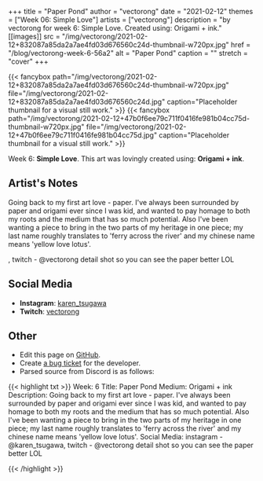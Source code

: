 +++
title =       "Paper Pond"
author =      "vectorong"
date =        "2021-02-12"
themes =      ["Week 06: Simple Love"]
artists =     ["vectorong"]
description = "by vectorong for week 6: Simple Love. Created using: Origami + ink."
[[images]]
      src = "/img/vectorong/2021-02-12+832087a85da2a7ae4fd03d676560c24d-thumbnail-w720px.jpg"
      href = "/blog/vectorong-week-6-56a2"
      alt = "Paper Pond"
      caption = ""
      stretch = "cover"
+++

{{< fancybox path="/img/vectorong/2021-02-12+832087a85da2a7ae4fd03d676560c24d-thumbnail-w720px.jpg" file="/img/vectorong/2021-02-12+832087a85da2a7ae4fd03d676560c24d.jpg" caption="Placeholder thumbnail for a visual still work." >}}
{{< fancybox path="/img/vectorong/2021-02-12+47b0f6ee79c711f0416fe981b04cc75d-thumbnail-w720px.jpg" file="/img/vectorong/2021-02-12+47b0f6ee79c711f0416fe981b04cc75d.jpg" caption="Placeholder thumbnail for a visual still work." >}}


Week 6: **Simple Love**. This art was lovingly created using: **Origami + ink**.

## Artist's Notes

Going back to my first art love - paper. I've always been surrounded by paper and origami ever since I was kid, and wanted to pay homage to both my roots and the medium that has so much potential. Also I've been wanting a piece to bring in the two parts of my heritage in one piece; my last name roughly translates to 'ferry across the river' and my chinese name means 'yellow love lotus'.

, twitch - @vectorong
detail shot so you can see the paper better LOL

## Social Media

- **Instagram**: <a href='https://instagram.com/karen_tsugawa' target='_blank'>karen_tsugawa</a>
- **Twitch**: <a href='https://twitch.tv/vectorong' target='_blank'>vectorong</a>

## Other

- Edit this page on [GitHub](https://github.com/teaminkling/web-refresh/edit/main/content/blog/vectorong-week-6-56a2.md).
- Create [a bug ticket](https://github.com/teaminkling/web-refresh/issues/new?assignees=&labels=bug&template=problem-report.md&title=) for the developer.
- Parsed source from Discord is as follows:

{{< highlight txt >}}
Week: 6
Title: Paper Pond
Medium: Origami + ink
Description: Going back to my first art love - paper. I've always been surrounded by paper and origami ever since I was kid, and wanted to pay homage to both my roots and the medium that has so much potential. Also I've been wanting a piece to bring in the two parts of my heritage in one piece; my last name roughly translates to 'ferry across the river' and my chinese name means 'yellow love lotus'.
Social Media: instagram - @karen_tsugawa, twitch - @vectorong
detail shot so you can see the paper better LOL

{{< /highlight >}}